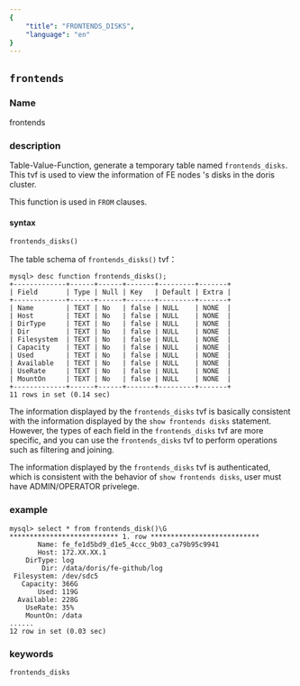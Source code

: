 ```yaml
---
{
    "title": "FRONTENDS_DISKS",
    "language": "en"
}
---
```


<!--
Licensed to the Apache Software Foundation (ASF) under one
or more contributor license agreements.  See the NOTICE file
distributed with this work for additional information
regarding copyright ownership.  The ASF licenses this file
to you under the Apache License, Version 2.0 (the
"License"); you may not use this file except in compliance
with the License.  You may obtain a copy of the License at

  http://www.apache.org/licenses/LICENSE-2.0

Unless required by applicable law or agreed to in writing,
software distributed under the License is distributed on an
"AS IS" BASIS, WITHOUT WARRANTIES OR CONDITIONS OF ANY
KIND, either express or implied.  See the License for the
specific language governing permissions and limitations
under the License.
-->

## `frontends`

### Name

frontends

### description

Table-Value-Function, generate a temporary table named `frontends_disks`. This tvf is used to view the information of FE nodes 's disks in the doris cluster.

This function is used in `FROM` clauses.

#### syntax

`frontends_disks()`

The table schema of `frontends_disks()` tvf：
```
mysql> desc function frontends_disks();
+-------------+------+------+-------+---------+-------+
| Field       | Type | Null | Key   | Default | Extra |
+-------------+------+------+-------+---------+-------+
| Name        | TEXT | No   | false | NULL    | NONE  |
| Host        | TEXT | No   | false | NULL    | NONE  |
| DirType     | TEXT | No   | false | NULL    | NONE  |
| Dir         | TEXT | No   | false | NULL    | NONE  |
| Filesystem  | TEXT | No   | false | NULL    | NONE  |
| Capacity    | TEXT | No   | false | NULL    | NONE  |
| Used        | TEXT | No   | false | NULL    | NONE  |
| Available   | TEXT | No   | false | NULL    | NONE  |
| UseRate     | TEXT | No   | false | NULL    | NONE  |
| MountOn     | TEXT | No   | false | NULL    | NONE  |
+-------------+------+------+-------+---------+-------+
11 rows in set (0.14 sec)
```

The information displayed by the `frontends_disks` tvf is basically consistent with the information displayed by the `show frontends disks` statement. However, the types of each field in the `frontends_disks` tvf are more specific, and you can use the `frontends_disks` tvf to perform operations such as filtering and joining.

The information displayed by the `frontends_disks` tvf is authenticated, which is consistent with the behavior of `show frontends disks`, user must have ADMIN/OPERATOR privelege.

### example
```
mysql> select * from frontends_disk()\G
*************************** 1. row ***************************
       Name: fe_fe1d5bd9_d1e5_4ccc_9b03_ca79b95c9941
       Host: 172.XX.XX.1
    DirType: log
        Dir: /data/doris/fe-github/log
 Filesystem: /dev/sdc5
   Capacity: 366G
       Used: 119G
  Available: 228G
    UseRate: 35%
    MountOn: /data
......    
12 row in set (0.03 sec)
```

### keywords

    frontends_disks
